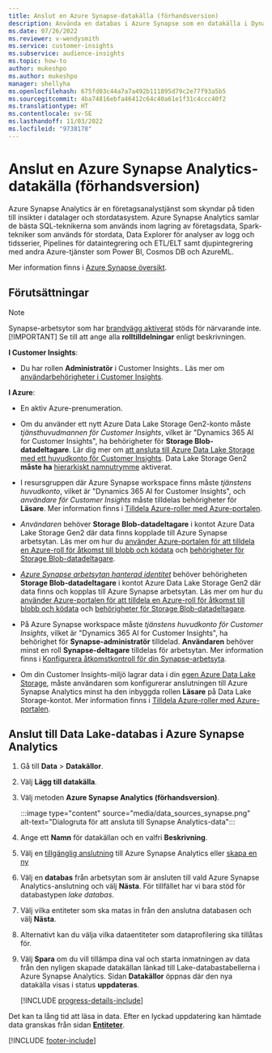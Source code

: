 ```yaml
---
title: Anslut en Azure Synapse-datakälla (förhandsversion)
description: Använda en databas i Azure Synapse som en datakälla i Dynamics 365 Customer Insights.
ms.date: 07/26/2022
ms.reviewer: v-wendysmith
ms.service: customer-insights
ms.subservice: audience-insights
ms.topic: how-to
author: mukeshpo
ms.author: mukeshpo
manager: shellyha
ms.openlocfilehash: 675fd03c44a7a7a492b111895d79c2e77f93a5b5
ms.sourcegitcommit: 4ba74816ebfa46412c64c40a61e1f31c4ccc40f2
ms.translationtype: HT
ms.contentlocale: sv-SE
ms.lasthandoff: 11/03/2022
ms.locfileid: "9738178"
---
```

# <a name="connect-an-azure-synapse-analytics-data-source-preview"></a>Anslut en Azure Synapse Analytics-datakälla (förhandsversion)

Azure Synapse Analytics är en företagsanalystjänst som skyndar på tiden till insikter i datalager och stordatasystem. Azure Synapse Analytics samlar de bästa SQL-teknikerna som används inom lagring av företagsdata, Spark-tekniker som används för stordata, Data Explorer för analyser av logg och tidsserier, Pipelines för dataintegrering och ETL/ELT samt djupintegrering med andra Azure-tjänster som Power BI, Cosmos DB och AzureML.

Mer information finns i [Azure Synapse översikt](/azure/synapse-analytics/overview-what-is).

## <a name="prerequisites"></a>Förutsättningar

> [!NOTE]
> Synapse-arbetsytor som har [brandvägg aktiverat](/azure/synapse-analytics/security/synapse-workspace-ip-firewall) stöds för närvarande inte.
> [!IMPORTANT]
> Se till att ange alla **rolltilldelningar** enligt beskrivningen.  

**I Customer Insights**:

* Du har rollen **Administratör** i Customer Insights.. Läs mer om [användarbehörigheter i Customer Insights](permissions.md#add-users).

**I Azure**:

- En aktiv Azure-prenumeration.

- Om du använder ett nytt Azure Data Lake Storage Gen2-konto måste *tjänsthuvudmannen för Customer Insights*, vilket är "Dynamics 365 AI for Customer Insights", ha behörigheter för **Storage Blob-datadeltagare**. Lär dig mer om [att ansluta till Azure Data Lake Storage med ett huvudkonto för Customer Insights](connect-service-principal.md). Data Lake Storage Gen2 **måste ha** [hierarkiskt namnutrymme](/azure/storage/blobs/data-lake-storage-namespace) aktiverat.

- I resursgruppen där Azure Synapse workspace finns måste *tjänstens huvudkonto*, vilket är "Dynamics 365 AI for Customer Insights", och *användare för Customer Insights* måste tilldelas behörigheter för **Läsare**. Mer information finns i [Tilldela Azure-roller med Azure-portalen](/azure/role-based-access-control/role-assignments-portal).

- *Användaren* behöver **Storage Blob-datadeltagare** i kontot Azure Data Lake Storage Gen2 där data finns kopplade till Azure Synapse arbetsytan. Läs mer om hur du [använder Azure-portalen för att tilldela en Azure-roll för åtkomst till blobb och ködata](/azure/storage/common/storage-auth-aad-rbac-portal) och [behörigheter för Storage Blob-datadeltagare](/azure/role-based-access-control/built-in-roles#storage-blob-data-contributor).

- *[Azure Synapse arbetsytan hanterad identitet](/azure/synapse-analytics/security/synapse-workspace-managed-identity)* behöver behörigheten **Storage Blob-datadeltagare** i kontot Azure Data Lake Storage Gen2 där data finns och kopplas till Azure Synapse arbetsytan. Läs mer om hur du [använder Azure-portalen för att tilldela en Azure-roll för åtkomst till blobb och ködata](/azure/storage/common/storage-auth-aad-rbac-portal) och [behörigheter för Storage Blob-datadeltagare](/azure/role-based-access-control/built-in-roles#storage-blob-data-contributor).

- På Azure Synapse workspace måste *tjänstens huvudkonto för Customer Insights*, vilket är "Dynamics 365 AI for Customer Insights", ha behörighet för **Synapse-administratör** tilldelad. **Användaren** behöver minst en roll **Synapse-deltagare** tilldelas för arbetsytan. Mer information finns i [Konfigurera åtkomstkontroll för din Synapse-arbetsyta](/azure/synapse-analytics/security/how-to-set-up-access-control).

- Om din Customer Insights-miljö lagrar data i din [egen Azure Data Lake Storage](own-data-lake-storage.md), måste användaren som konfigurerar anslutningen till Azure Synapse Analytics minst ha den inbyggda rollen **Läsare** på Data Lake Storage-kontot. Mer information finns i [Tilldela Azure-roller med Azure-portalen](/azure/role-based-access-control/role-assignments-portal).

## <a name="connect-to-the-data-lake-database-in-azure-synapse-analytics"></a>Anslut till Data Lake-databas i Azure Synapse Analytics

1. Gå till **Data** > **Datakällor**.

1. Välj **Lägg till datakälla**.

1. Välj metoden **Azure Synapse Analytics (förhandsversion)**.

   :::image type="content" source="media/data_sources_synapse.png" alt-text="Dialogruta för att ansluta till Synapse Analytics-data":::
  
1. Ange ett **Namn** för datakällan och en valfri **Beskrivning**.

1. Välj en [tillgänglig anslutning](connections.md) till Azure Synapse Analytics eller [skapa en ny](export-azure-synapse-analytics.md#set-up-connection-to-azure-synapse)

1. Välj en **databas** från arbetsytan som är ansluten till vald Azure Synapse Analytics-anslutning och välj **Nästa**. För tillfället har vi bara stöd för databastypen *lake databas*.

1. Välj vilka entiteter som ska matas in från den anslutna databasen och välj **Nästa**.

1. Alternativt kan du välja vilka dataentiteter som dataprofilering ska tillåtas för.

1. Välj **Spara** om du vill tillämpa dina val och starta inmatningen av data från den nyligen skapade datakällan länkad till Lake-databastabellerna i Azure Synapse Analytics. Sidan **Datakällor** öppnas där den nya datakälla visas i status **uppdateras**.

   [!INCLUDE [progress-details-include](includes/progress-details-pane.md)]

Det kan ta lång tid att läsa in data. Efter en lyckad uppdatering kan hämtade data granskas från sidan [**Entiteter**](entities.md).

[!INCLUDE [footer-include](includes/footer-banner.md)]
